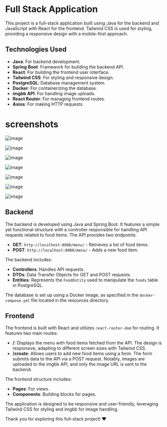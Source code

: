 # Full Stack Application

This project is a full-stack application built using Java for the backend and JavaScript with React for the frontend. Tailwind CSS is used for styling, providing a responsive design with a mobile-first approach.



## Technologies Used

- **Java**: For backend development.
- **Spring Boot**: Framework for building the backend API.
- **React**: For building the frontend user interface.
- **Tailwind CSS**: For styling and responsive design.
- **PostgreSQL**: Database management system.
- **Docker**: For containerizing the database.
- **imgbb API**: For handling image uploads.
- **React Router**: For managing frontend routes.
- **Axios**: For making HTTP requests.

# screenshots 

![image](https://github.com/user-attachments/assets/4fa565b2-b6fc-4b72-9bf3-f771bf8a5133)

![image](https://github.com/user-attachments/assets/bf2b1879-20f3-4f8e-9f65-8b6511368197)

![image](https://github.com/user-attachments/assets/271f8c8a-089a-47fc-afda-4d3d7a4a6a6e)

![image](https://github.com/user-attachments/assets/11aef310-1507-4b9c-b74d-8d3e59c64016)

![image](https://github.com/user-attachments/assets/8fbc32ad-e1f8-469a-be0d-5774829c70cd)

![image](https://github.com/user-attachments/assets/dc922230-7dee-41d5-9876-2d4ed2b571b0)

![image](https://github.com/user-attachments/assets/e6cfb527-bfd2-4638-9921-3ca07c9e0f02)


## Backend

The backend is developed using Java and Spring Boot. It features a simple yet functional structure with a controller responsible for handling API requests related to food items. The API provides two endpoints:

- **GET**: `http://localhost:8080/menu/` - Retrieves a list of food items.
- **POST**: `http://localhost:8080/menu/` - Adds a new food item.

The backend includes:

- **Controllers**: Handles API requests.
- **DTOs**: Data Transfer Objects for GET and POST requests.
- **Entities**: Represents the `FoodEntity` used to manipulate the `foods` table in PostgreSQL.

The database is set up using a Docker image, as specified in the `docker-compose.yml` file located in the resources directory.

## Frontend

The frontend is built with React and utilizes `react-router-dom` for routing. It features two main routes:

- **/**: Displays the menu with food items fetched from the API. The design is responsive, adapting to different screen sizes with Tailwind CSS.
- **/create**: Allows users to add new food items using a form. The form submits data to the API via a POST request. Notably, images are uploaded to the imgbb API, and only the image URL is sent to the backend.

The frontend structure includes:

- **Pages**: For views.
- **Components**: Building blocks for pages.

The application is designed to be responsive and user-friendly, leveraging Tailwind CSS for styling and imgbb for image handling.

Thank you for exploring this full-stack project! ❤️
